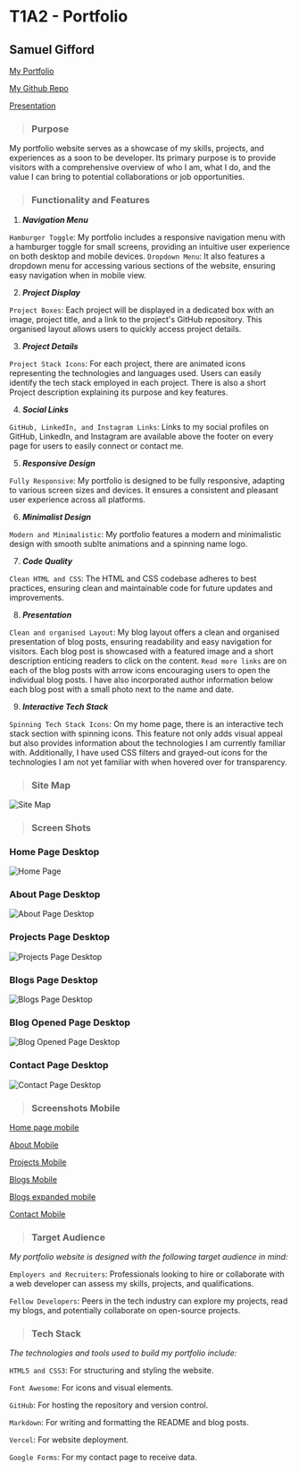 # T1A2 - Portfolio
## Samuel Gifford


[My Portfolio](https://samgdev.vercel.app/)

[My Github Repo](https://github.com/scg-code/Assignments)

[Presentation](https://youtu.be/OCE43f43r8Q)


>### Purpose

My portfolio website serves as a showcase of my skills, projects, and experiences as a soon to be developer. Its primary purpose is to provide visitors with a comprehensive overview of who I am, what I do, and the value I can bring to potential collaborations or job opportunities.

>### Functionality and Features

1. ***Navigation Menu***

```Hamburger Toggle```: My portfolio includes a responsive navigation menu with a hamburger toggle for small screens, providing an intuitive user experience on both desktop and mobile devices.
```Dropdown Menu```: It also features a dropdown menu for accessing various sections of the website, ensuring easy navigation when in mobile view.  

2. ***Project Display***

```Project Boxes```: Each project will be displayed in a dedicated box with an image, project title, and a link to the project's GitHub repository. This organised layout allows users to quickly access project details.

3. ***Project Details***

```Project Stack Icons```: For each project, there are animated icons representing the technologies and languages used. Users can easily identify the tech stack employed in each project. There is also a short Project description explaining its purpose and key features.

4. ***Social Links***

```GitHub, LinkedIn, and Instagram Links```: Links to my social profiles on GitHub, LinkedIn, and Instagram are available above the footer on every page for users to easily connect or contact me.

5. ***Responsive Design***

```Fully Responsive```: My portfolio is designed to be fully responsive, adapting to various screen sizes and devices. It ensures a consistent and pleasant user experience across all platforms.

6. ***Minimalist Design***

```Modern and Minimalistic```: My portfolio features a modern and minimalistic design with smooth sublte animations and a spinning name logo.

7. ***Code Quality***

```Clean HTML and CSS```: The HTML and CSS codebase adheres to best practices, ensuring clean and maintainable code for future updates and improvements.

8. ***Presentation***

```Clean and organised Layout```: My blog layout offers a clean and organised presentation of blog posts, ensuring readability and easy navigation for visitors. Each blog post is showcased with a featured image and a short description enticing readers to click on the content. ```Read more links``` are on each of the blog posts with arrow icons encouraging users to open the individual blog posts. I have also incorporated author information below each blog post with a small photo next to the name and date. 

9. ***Interactive Tech Stack***

```Spinning Tech Stack Icons```: On my home page, there is an interactive tech stack section with spinning icons. This feature not only adds visual appeal but also provides information about the technologies I am currently familiar with. Additionally, I have used CSS filters and grayed-out icons for the technologies I am not yet 
familiar with when hovered over for transparency.


>### Site Map
![Site Map](/docs/Site%20Map.png)


>### Screen Shots

### Home Page Desktop
![Home Page](/docs/home%20page.png)


### About Page Desktop 
![About Page Desktop](/docs/About.png)


### Projects Page Desktop
![Projects Page Desktop](/docs/Projects.png)


### Blogs Page Desktop 
![Blogs Page Desktop](/docs/Blogs.png)

### Blog Opened Page Desktop
![Blog Opened Page Desktop](/docs/Blog%20Opened.png)

### Contact Page Desktop
![Contact Page Desktop](/docs/Contact.png)





>### Screenshots Mobile 

[Home page mobile](/docs/Home%20Mobile.png)

[About Mobile](/docs/About%20mobile.png)

[Projects Mobile](/docs/Projects%20mobile.png)

[Blogs Mobile](/docs/blogs%20mobile.png)

[Blogs expanded mobile](/docs/Blog%20opened%20mobile.png)

[Contact Mobile](/docs/Contact%20Mobile.png)



>### Target Audience


*My portfolio website is designed with the following target audience in mind:*

```Employers and Recruiters```: Professionals looking to hire or collaborate with a web developer can assess my skills, projects, and qualifications.

```Fellow Developers```: Peers in the tech industry can explore my projects, read my blogs, and potentially collaborate on open-source projects.


>### Tech Stack

*The technologies and tools used to build my portfolio include:*

```HTML5 and CSS3```: For structuring and styling the website.

```Font Awesome```: For icons and visual elements.

```GitHub```: For hosting the repository and version control.

```Markdown```: For writing and formatting the README and blog posts.

```Vercel```: For website deployment.

```Google Forms```:  For my contact page to receive data.